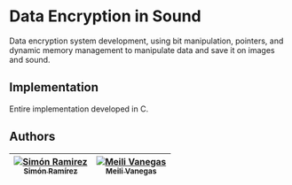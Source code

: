 # Data Encryption in Sound

Data encryption system development, using bit manipulation, pointers, and dynamic memory management to manipulate data and save it on images and sound.

## Implementation

Entire implementation developed in C.

## Authors

<!-- Contributors table START -->
|[![Simón Ramirez](https://avatars.githubusercontent.com/RamirezAmayaS?s=100)<br /><sub>Simón Ramírez</sub>](https://github.com/ramirezamayas)<br /> | [![Meili Vanegas](https://avatars.githubusercontent.com/mvanegas10?s=100)<br /><sub>Meili Vanegas</sub>](https://github.com/mvanegas10)<br /> |
| :---: | :---: |

<!-- Contributors table END -->
